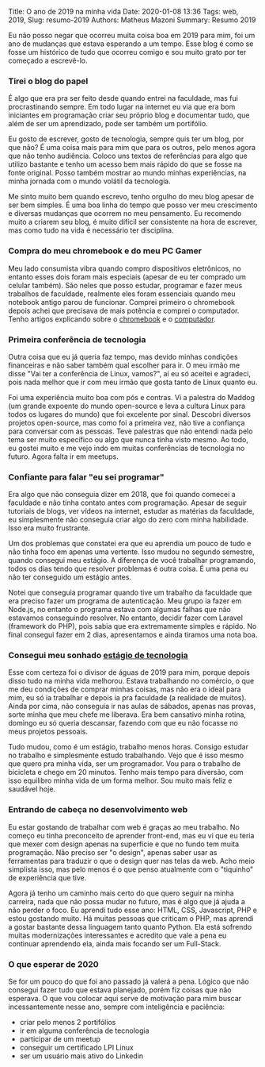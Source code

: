 Title: O ano de 2019 na minha vida
Date: 2020-01-08 13:36
Tags: web, 2019, 
Slug: resumo-2019
Authors: Matheus Mazoni 
Summary: Resumo 2019

<!-- sadasd -->

Eu não posso negar que ocorreu muita coisa boa em 2019 para mim, foi um ano de mudanças que estava esperando a um tempo. Esse blog é como se fosse um histórico de tudo que ocorreu comigo e sou muito grato por ter começado a escrevê-lo.

### Tirei o blog do papel

É algo que era pra ser feito desde quando entrei na faculdade, mas fui procrastinando sempre. Em todo lugar na internet eu via que era bom iniciantes em programação criar seu próprio blog e documentar tudo, que além de ser um aprendizado, pode ser também um portifólio.

Eu gosto de escrever, gosto de tecnologia, sempre quis ter um blog, por que não? É uma coisa mais para mim que para os outros, pelo menos agora que não tenho audiência. Coloco uns textos de referências para algo que utilizo bastante e tenho um acesso bem mais rápido do que se fosse na fonte original. Posso também mostrar ao mundo minhas experiências, na minha jornada com o mundo volátil da tecnologia.

Me sinto muito bem quando escrevo, tenho orgulho do meu blog apesar de ser bem simples. É uma boa linha do tempo que posso ver meu crescimento e diversas mudanças que ocorrem no meu pensamento. Eu recomendo muito a criarem seu blog, é muito difícil ser consistente na hora de escrever, mas como tudo na vida é necessário ter disciplina. 

### Compra do meu chromebook e do meu PC Gamer

Meu lado consumista vibra quando compro dispositivos eletrônicos, no entanto esses dois foram mais especiais (apesar de eu ter comprado um celular também). São neles que posso estudar, programar e fazer meus trabalhos de faculdade, realmente eles foram essenciais quando meu notebook antigo parou de funcionar. Comprei primeiro o chromebook depois achei que precisava de mais potência e comprei o computador. Tenho artigos explicando sobre o [chromebook](https://mmazoni.github.io/review-cromebook.html) e o [computador](https://mmazoni.github.io/pc-gamer.html).

### Primeira conferência de tecnologia

Outra coisa que eu já queria faz tempo, mas devido minhas condições financeiras e não saber também qual escolher para ir. O meu irmão me disse "Vai ter a conferência de Linux, vamos?", aí eu só aceitei e  agradeci, pois nada melhor que ir com meu irmão que gosta tanto de Linux quanto eu. 

Foi uma experiência muito boa com pós e contras. Vi a palestra do Maddog (um grande expoente do mundo open-source e leva a cultura Linux para todos os lugares do mundo) que foi excelente por sinal. Descobri diversos projetos open-source, mas como foi a primeira vez, não tive a confiança para conversar com as pessoas. Teve palestras que não entendi nada pelo tema ser muito específico ou algo que nunca tinha visto mesmo. Ao todo, eu gostei muito e me vejo indo em muitas conferências de tecnologia no futuro. Agora falta ir em meetups.

### Confiante para falar "eu sei programar"

Era algo que não conseguia dizer em 2018, que foi quando comecei a faculdade e não tinha contato antes com programação. Apesar de seguir tutoriais de blogs, ver vídeos na internet, estudar as matérias da faculdade, eu simplesmente não conseguia criar algo do zero com minha habilidade. Isso era muito frustrante.

Um dos problemas que constatei era que eu aprendia um pouco de tudo e não tinha foco em apenas uma vertente. Isso mudou no segundo semestre, quando consegui meu estágio. A diferença de você trabalhar programando, todos os dias tendo que resolver problemas é outra coisa. É uma pena eu não ter conseguido um estágio antes.

Notei que conseguia programar quando tive um trabalho da faculdade que era preciso fazer um programa de autenticação. Meu grupo ia fazer em Node.js, no entanto o programa estava com algumas falhas que não estavamos conseguindo resolver. No entanto, decidir fazer com Laravel (framework do PHP), pois sabia que era extremamente simples e rápido. No final consegui fazer em 2 dias, apresentamos e ainda tiramos uma nota boa.

### Consegui meu sonhado [estágio de tecnologia](https://mmazoni.github.io/first-internship.html)

Esse com certeza foi o divisor de águas de 2019 para mim, porque depois disso tudo na minha vida melhorou. Estava trabalhando no comércio, o que me deu condições de comprar minhas coisas, mas não era o ideal para mim, eu só ia trabalhar e depois ia pra faculdade (a realidade de muitos). Ainda por cima, não conseguia ir nas aulas de sábados, apenas nas provas, sorte minha que meu chefe me liberava. Era bem cansativo minha rotina, domingo eu só queria descansar, fazendo com que eu não focasse no meus projetos pessoais.

Tudo mudou, como é um estágio, trabalho menos horas. Consigo estudar no trabalho e simplesmente estudo trabalhando. Vejo que é isso mesmo que quero pra minha vida, ser um programador. Vou para o trabalho de bicicleta e chego em 20 minutos. Tenho mais tempo para diversão, com isso equilibro minha vida de um forma melhor. Sou muito mais feliz e saudável hoje.

### Entrando de cabeça no desenvolvimento web

Eu estar gostando de trabalhar com web é graças ao meu trabalho. No começo eu tinha preconceito de aprender front-end, mas eu vi que eu teria que mexer com design apenas na superfície e que no fundo tem muita programação. Não preciso ser "o design", apenas saber usar as ferramentas para traduzir o que o design quer nas telas da web. Acho meio simplista isso, mas pelo menos é o que penso atualmente com o "tiquinho" de experiência que tive.

Agora já tenho um caminho mais certo do que quero seguir na minha carreira, nada que não possa mudar no futuro, mas é algo que já ajuda a não perder o foco. Eu aprendi tudo esse ano: HTML, CSS, Javascript, PHP e estou gostando muito. Há muitas pessoas que criticam o PHP, mas aprendi a gostar bastante dessa linguagem tanto quanto Python. Ela está sofrendo muitas modernizações interessantes e acredito que vale a pena eu continuar aprendendo ela, ainda mais focando ser um Full-Stack.

### O que esperar de 2020

Se for um pouco do que foi ano passado já valerá a pena. Lógico que não consegui fazer tudo que estava planejado, porém fiz coisas que não esperava. O que vou colocar aqui serve de motivação para mim buscar incessantemente nesse ano, sempre com inteligência e paciência:

+ criar pelo menos 2 portifólios
+ ir em alguma conferência de tecnologia
+ participar de um meetup
+ conseguir um certificado LPI Linux
+ ser um usuário mais ativo do Linkedin
